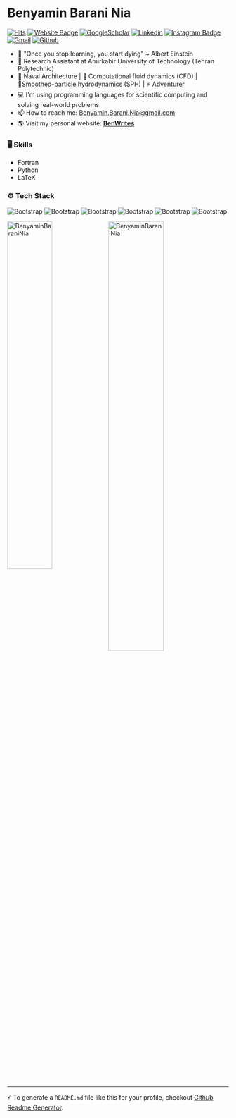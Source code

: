 # Benyamin Barani Nia

[![Hits](https://hits.seeyoufarm.com/api/count/incr/badge.svg?url=https%3A%2F%2Fgithub.com%2FBenyaminBaraniNia%2FBenyaminBaraniNia&count_bg=%2379C83D&title_bg=%23555555&icon=&icon_color=%23E7E7E7&title=Profile+Views&edge_flat=false)](https://hits.seeyoufarm.com)
[![Website Badge](https://img.shields.io/badge/-Website-c14438?style=flat&logo=Google-Chrome&logoColor=white&link=https://www.BenWrites.ir/)](https://www.BenWrites.ir/)
[![GoogleScholar](https://img.shields.io/badge/-googlescholar-black?style=flat&logo=googlescholar&logoColor=white&link=https%3A%2F%2Fscholar.google.com%2Fcitations%3Fhl%3Den%26user%3Dos-xPR4AAAAJ)](https://scholar.google.com/citations?hl=en&user=os-xPR4AAAAJ)
[![Linkedin](https://img.shields.io/badge/-LinkedIn-blue?style=flat&logo=Linkedin&logoColor=white)](https://www.linkedin.com/in/benyamin-barani-nia/)
[![Instagram Badge](https://img.shields.io/badge/-Instagram-purple?logo=instagram&logoColor=white&link=https://instagram.com/benyamin.b.n/)](https://www.instagram.com/benyamin.b.n)
[![Gmail](https://img.shields.io/badge/-Gmail-c14438?style=flat&logo=Gmail&logoColor=white)](mailto:benyamin.barani.nia@gmail.com)
[![Github](https://img.shields.io/github/followers/BenyaminBaraniNia?label=Follow&style=social)](https://github.com/BenyaminBaraniNia)

- 🌱 "Once you stop learning, you start dying" ~ Albert Einstein
- 📑 Research Assistant at Amirkabir University of Technology (Tehran Polytechnic)
- 🚤 Naval Architecture | 🌊 Computational fluid dynamics (CFD) | 🔅Smoothed-particle hydrodynamics (SPH) | ⚡️ Adventurer
- 💻 I'm using programming languages for scientific computing and solving real-world problems.
- 📫 How to reach me: Benyamin.Barani.Nia@gmail.com
- 🌎 Visit my personal website: [**BenWrites**](https://www.benwrites.ir/)

### 🖥 Skills

- Fortran 
- Python 
- LaTeX
  
### ⚙️ Tech Stack

![Bootstrap](https://img.shields.io/badge/-Fortran-05122A?style=flat-square&logo=Fortran&color=353535) ![Bootstrap](https://img.shields.io/badge/-Python-05122A?style=flat-square&logo=Python&color=353535) ![Bootstrap](https://img.shields.io/badge/-Numpy-05122A?style=flat-square&logo=Numpy&color=353535) ![Bootstrap](https://img.shields.io/badge/-Matplotlib-05122A?style=flat-square&logo=Matplotlib&color=353535) ![Bootstrap](https://img.shields.io/badge/-Visual%20Studio%20Code-05122A?style=flat-square&logo=Visual-Studio-Code&color=353535) ![Bootstrap](https://img.shields.io/badge/-LaTeX-05122A?style=flat-square&logo=LaTeX&color=353535)

<div>
  <img width="45%" align="left" src="https://github-readme-stats.vercel.app/api/top-langs?username=BenyaminBaraniNia&show_icons=true&locale=en&layout=compact" alt="BenyaminBaraniNia" />
  <img width="50%"  src="https://github-readme-streak-stats.herokuapp.com/?user=BenyaminBaraniNia&" alt="BenyaminBaraniNia" />
</div>


---
:zap: To generate a `README.md` file like this for your profile, checkout [Github Readme Generator](https://hejazizo-github-profile-readme-srcstreamlit-app-i6skm7.streamlit.app/).
